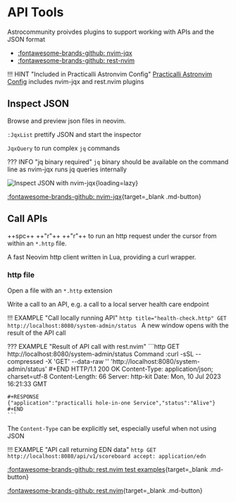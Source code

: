 # API Tools

Astrocommunity proivdes plugins to support working with APIs and the JSON format

- [:fontawesome-brands-github: nvim-jqx](https://github.com/AstroNvim/astrocommunity/tree/main/lua/astrocommunity/programming-language-support/nvim-jqx)
- [:fontawesome-brands-github: rest-nvim](https://github.com/AstroNvim/astrocommunity/tree/main/lua/astrocommunity/programming-language-support/rest-nvim)

!!! HINT "Included in Practicalli Astronvim Config"
    [Practicalli Astronvim Config](/neovim/configuration/astronvim/) includes nvim-jqx and rest.nvim plugins

## Inspect JSON

Browse and preview json files in neovim.

`:JqxList` prettify JSON and start the inspector

`JqxQuery` to run complex `jq` commands

??? INFO "jq binary required"
    `jq` binary should be available on the command line as nvim-jqx runs jq queries internally

![Inspect JSON with nvim-jqx](https://user-images.githubusercontent.com/15387611/113495463-4bd24500-94f2-11eb-88b5-64c1ee965886.gif){loading=lazy}

[:fontawesome-brands-github: nvim-jqx](https://github.com/gennaro-tedesco/nvim-jqx){target=_blank .md-button}


## Call APIs

++spc++ ++"r"++ ++"r"++ to run an http request under the cursor from within an `*.http` file.

A fast Neovim http client written in Lua, providing a curl wrapper.


### http file

Open a file with an `*.http` extension

Write a call to an API, e.g. a call to a local server health care endpoint

!!! EXAMPLE "Call locally running API"
    ```http title="health-check.http"
    GET http://localhost:8080/system-admin/status
    ```
A new window opens with the result of the API call

??? EXAMPLE "Result of API call with rest.nvim"
    ```http
    GET http://localhost:8080/system-admin/status
    Command :curl -sSL --compressed -X 'GET' --data-raw '' 'http://localhost:8080/system-admin/status'
    #+END
    HTTP/1.1 200 OK
    Content-Type: application/json; charset=utf-8
    Content-Length: 66
    Server: http-kit
    Date: Mon, 10 Jul 2023 16:21:33 GMT

    #+RESPONSE
    {"application":"practicalli hole-in-one Service","status":"Alive"}
    #+END
    ```

The `Content-Type` can be explicitly set, especially useful when not using JSON

!!! EXAMPLE "API call returning EDN data"
    ```http
    GET http://localhost:8080/api/v1/scoreboard
    accept: application/edn
    ```

[:fontawesome-brands-github: rest.nvim test examples](https://github.com/rest-nvim/rest.nvim/tree/main/tests){target=_blank .md-button}

[:fontawesome-brands-github: rest.nvim](https://github.com/rest-nvim/rest.nvim){target=_blank .md-button}
